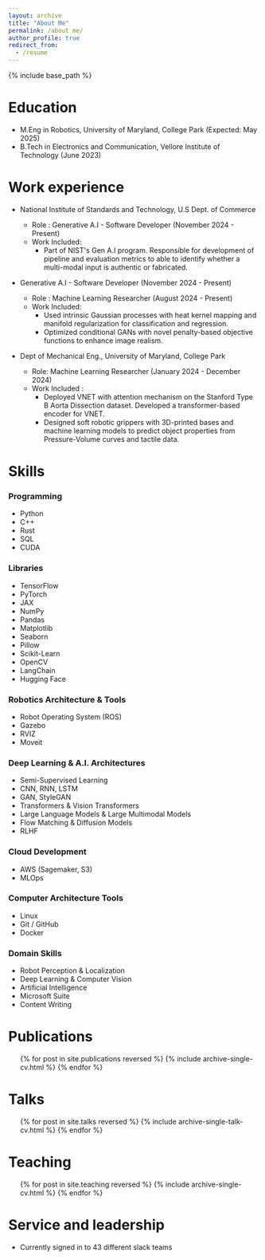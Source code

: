 ```yaml
---
layout: archive
title: "About Me"
permalink: /about me/
author_profile: true
redirect_from:
  - /resume
---
```


{% include base_path %}

Education
======
* M.Eng in Robotics, University of Maryland, College Park (Expected: May 2025)
* B.Tech in Electronics and Communication, Vellore Institute of Technology (June 2023)


Work experience
======
* National Institute of Standards and Technology, U.S Dept. of Commerce
  * Role : Generative A.I - Software Developer (November 2024 - Present)
  * Work Included: 
     * Part of NIST's Gen A.I program. Responsible for development of pipeline and evaluation metrics to able to identify whether a multi-modal input is authentic or fabricated.

* Generative A.I - Software Developer (November 2024 - Present)
  * Role : Machine Learning Researcher (August 2024 - Present)
  * Work Included: 
     * Used intrinsic Gaussian processes with heat kernel mapping and manifold regularization for classification and regression. 
     * Optimized conditional GANs with novel penalty-based objective functions to enhance image realism.

* Dept of Mechanical Eng., University of Maryland, College Park
  * Role: Machine Learning Researcher (January 2024 - December 2024)
  * Work Included : 
    * Deployed VNET with attention mechanism on the Stanford Type B Aorta Dissection dataset. Developed a transformer-based encoder for VNET. 
    * Designed soft robotic grippers with 3D-printed bases and machine learning models to predict object properties from Pressure-Volume curves and tactile data.
  
Skills
======
### Programming
- Python
- C++
- Rust
- SQL
- CUDA

### Libraries
- TensorFlow
- PyTorch
- JAX
- NumPy
- Pandas
- Matplotlib
- Seaborn
- Pillow
- Scikit-Learn
- OpenCV
- LangChain
- Hugging Face

### Robotics Architecture & Tools
- Robot Operating System (ROS)
- Gazebo
- RVIZ
- Moveit

### Deep Learning & A.I. Architectures
- Semi-Supervised Learning
- CNN, RNN, LSTM
- GAN, StyleGAN
- Transformers & Vision Transformers
- Large Language Models & Large Multimodal Models
- Flow Matching & Diffusion Models
- RLHF

### Cloud Development
- AWS (Sagemaker, S3)
- MLOps

### Computer Architecture Tools
- Linux
- Git / GitHub
- Docker

### Domain Skills
- Robot Perception & Localization
- Deep Learning & Computer Vision
- Artificial Intelligence
- Microsoft Suite
- Content Writing

Publications
======
  <ul>{% for post in site.publications reversed %}
    {% include archive-single-cv.html %}
  {% endfor %}</ul>
  
Talks
======
  <ul>{% for post in site.talks reversed %}
    {% include archive-single-talk-cv.html  %}
  {% endfor %}</ul>
  
Teaching
======
  <ul>{% for post in site.teaching reversed %}
    {% include archive-single-cv.html %}
  {% endfor %}</ul>
  
Service and leadership
======
* Currently signed in to 43 different slack teams
